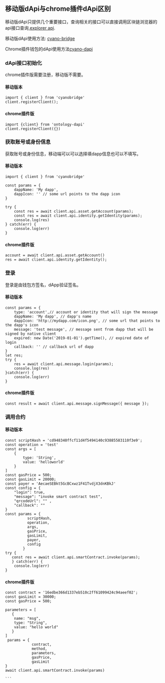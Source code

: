 
## 移动版dApi与chrome插件dApi区别

移动版dApi只提供几个重要接口，查询相关的接口可以直接调用区块链浏览器的api接口查询,[explorer api](http://dev-docs.ont.io/#/docs-en/explorer/overview).

移动版dApi使用方法: [cyano-bridge](https://github.com/ontio-cyano/cyano-bridge)

Chrome插件钱包的dApi使用方法[cyano-dapi](https://github.com/ontio/ontology-dapi)

### dApi接口初始化

chrome插件版需要注册，移动版不需要。

#### 移动版本
```
import { client } from 'cyanobridge'
client.registerClient();

```

#### chrome插件版
```
import {client} from 'ontology-dapi'
client.registerClient({})

```

### 获取账号或身份信息

获取账号或身份信息，移动端可以可以选择填dapp信息也可以不填写。

#### 移动版本

```
import { client } from 'cyanobridge'

const params = {
​    dappName: 'My dapp',
​    dappIcon: '' // some url points to the dapp icon
}

try {
​    const res = await client.api.asset.getAccount(params);
    const res = await client.api.identity.getIdentity(params);
​    console.log(res)
} catch(err) {
​    console.log(err)
}

```


#### chrome插件版
```
account = await client.api.asset.getAccount()
res = await client.api.identity.getIdentity();
```

### 登录

登录是由钱包方签名，dApp验证签名。

#### 移动版本

```
const params = {
​    type: 'account',// account or identity that will sign the message
​    dappName: 'My dapp', // dapp's name
​    dappIcon: 'http://mydapp.com/icon.png', // some url that points to the dapp's icon
​    message: 'test message', // message sent from dapp that will be signed by native client
​    expired: new Date('2019-01-01').getTime(), // expired date of login
​    callback: '' // callback url of dapp
}
let res;
try {
​    res = await client.api.message.login(params);
​    console.log(res)
}catch(err) {
​    console.log(err)
}
```

#### chrome插件版
```
const result = await client.api.message.signMessage({ message });
```

### 调用合约



#### 移动版本

```
const scriptHash = 'cd948340ffcf11d4f5494140c93885583110f3e9';
const operation = 'test'
const args = [
​    {
​        type: 'String',
​        value: 'helloworld'
​    }
]
const gasPrice = 500;
const gasLimit = 20000;
const payer = 'AecaeSEBkt5GcBCxwz1F41TvdjX3dnKBkJ'
const config = {
​    "login": true,
​    "message": "invoke smart contract test",
​    "qrcodeUrl": "" ,
    "callback": ""
}
const params = {
          scriptHash,
          operation,
          args,
          gasPrice,
          gasLimit,
          payer,
          config
        }
try {
   const res = await client.api.smartContract.invoke(params);
   } catch(err) {
​    console.log(err)
}

```

#### chrome插件版
````
const contract = '16edbe366d1337eb510c2ff61099424c94aeef02';
const gasLimit = 30000;
const gasPrice = 500;

parameters = [
   {
	name: "msg",
	type: "String",
	value: "hello world"
   } 
]
 params = {
            contract,
            method,
            parameters,
            gasPrice,
            gasLimit
}
await client.api.smartContract.invoke(params)

```